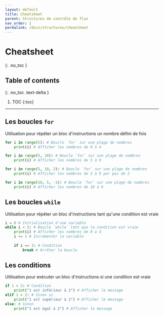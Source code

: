 ```yaml
---
layout: default
title: Cheatsheet
parent: Structures de contrôle de flux
nav_order: 1
permalink: /docs/structures/cheatsheet
---
```


# Cheatsheet
{: .no_toc }

## Table of contents
{: .no_toc .text-delta }

1. TOC
{:toc}

---

## Les boucles `for`
Utilisation pour répéter un bloc d'instructions un nombre défini de fois
```python
for i in range(5): # Boucle `for` sur une plage de nombres
    print(i) # Afficher les nombres de 0 à 4

for i in range(5, 10): # Boucle `for` sur une plage de nombres
    print(i) # Afficher les nombres de 5 à 9

for i in range(5, 10, 2): # Boucle `for` sur une plage de nombres
    print(i) # Afficher les nombres de 5 à 9 par pas de 2

for i in range(10, 5, -1): # Boucle `for` sur une plage de nombres
    print(i) # Afficher les nombres de 10 à 6
```

## Les boucles `while`
Utilisation pour répéter un bloc d'instructions tant qu'une condition est vraie
```python
i = 0 # Initialisation d'une variable
while i < 5: # Boucle `while` tant que la condition est vraie
    print(i) # Afficher les nombres de 0 à 4
    i += 1 # Incrémenter la variable
    
    if i == 3: # Condition
        break # Arrêter la boucle
```

## Les conditions
Utilisation pour exécuter un bloc d'instructions si une condition est vraie
```python
if 1 < 2: # Condition
    print("1 est inférieur à 2") # Afficher le message
elif 1 > 2: # Sinon si
    print("1 est supérieur à 2") # Afficher le message
else: # Sinon
    print("1 est égal à 2") # Afficher le message
```
